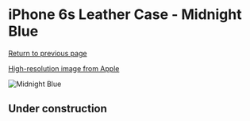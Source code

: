 # iPhone 6s Leather Case - Midnight Blue

[Return to previous page](/iphone_6)

[High-resolution image from Apple](https://store.storeimages.cdn-apple.com/8756/as-images.apple.com/is/MKXU2?wid=4500&hei=4500&fmt=png)

<div style="width: 512px"><img src="/almost_uncompressed/MKXU2.webp" alt="Midnight Blue"></div>

## Under construction

